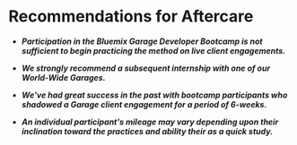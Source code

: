 # Recommendations for Aftercare

* _**Participation in the Bluemix Garage Developer Bootcamp is not sufficient to begin 
practicing the method on live client engagements.**_

* _**We strongly recommend a subsequent internship with one of our World-Wide Garages.**_

* _**We've had great success in the past with bootcamp participants who shadowed a Garage
client engagement for a period of 6-weeks.**_

* _**An individual participant's mileage may vary depending upon their inclination 
toward the practices and ability their as a quick study.**_

